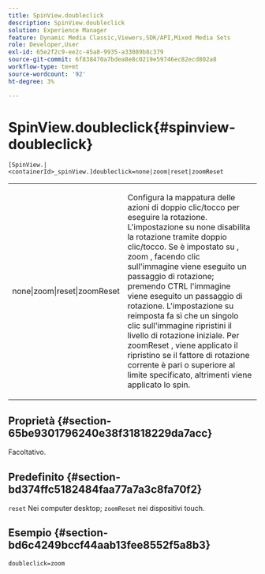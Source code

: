 ```yaml
---
title: SpinView.doubleclick
description: SpinView.doubleclick
solution: Experience Manager
feature: Dynamic Media Classic,Viewers,SDK/API,Mixed Media Sets
role: Developer,User
exl-id: 65e2f2c9-ee2c-45a8-9935-a33089b8c379
source-git-commit: 6f838470a7bdea8e8c0219e59746ec82ecd802a8
workflow-type: tm+mt
source-wordcount: '92'
ht-degree: 3%

---
```


# SpinView.doubleclick{#spinview-doubleclick}

`[SpinView.|<containerId>_spinView.]doubleclick=none|zoom|reset|zoomReset`

<table id="table_2D828A5750644B9CB95A2989C36F15F1"> 
 <tbody> 
  <tr> 
   <td colname="col1"> <p> <span class="codeph"> none|zoom|reset|zoomReset </span> </p> </td> 
   <td colname="col2"> <p> Configura la mappatura delle azioni di doppio clic/tocco per eseguire la rotazione. L'impostazione su <span class="codeph"> none </span> disabilita la rotazione tramite doppio clic/tocco. Se è impostato su <span class="codeph">, zoom </span>, facendo clic sull'immagine viene eseguito un passaggio di rotazione; premendo CTRL l'immagine viene eseguito un passaggio di rotazione. L'impostazione su <span class="codeph"> reimposta </span> fa sì che un singolo clic sull'immagine ripristini il livello di rotazione iniziale. Per <span class="codeph"> zoomReset </span>, viene applicato il ripristino se il fattore di rotazione corrente è pari o superiore al limite specificato, altrimenti viene applicato lo spin. </p> </td> 
  </tr> 
 </tbody> 
</table>

## Proprietà {#section-65be9301796240e38f31818229da7acc}

Facoltativo.

## Predefinito {#section-bd374ffc5182484faa77a7a3c8fa70f2}

`reset` Nei computer desktop; `zoomReset` nei dispositivi touch.

## Esempio {#section-bd6c4249bccf44aab13fee8552f5a8b3}

`doubleclick=zoom`
